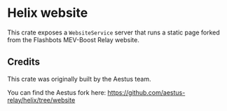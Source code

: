 # Helix website

This crate exposes a `WebsiteService` server that runs a static page forked from the Flashbots MEV-Boost Relay website.

## Credits

This crate was originally built by the Aestus team.

You can find the Aestus fork here: https://github.com/aestus-relay/helix/tree/website
